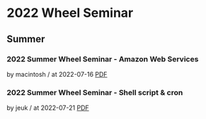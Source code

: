 # 2022 Wheel Seminar

## Summer

### 2022 Summer Wheel Seminar - Amazon Web Services

by macintosh / at 2022-07-16
[PDF](https://home.cdn.sparcs.org/macintosh_1660316479623.pdf)

### 2022 Summer Wheel Seminar - Shell script & cron

by jeuk / at 2022-07-21
[PDF](https://home.cdn.sparcs.org/jeuk_1658188716410.pdf)
